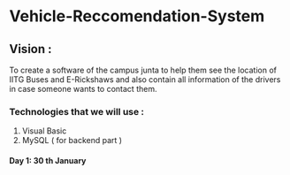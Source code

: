 # Vehicle-Reccomendation-System

## Vision :
To create a software of the campus junta to help them see the location of IITG Buses and E-Rickshaws and also contain all information of the drivers in case someone wants to contact them.

### Technologies that we will use : 
1. Visual Basic
2. MySQL ( for backend part )

#### Day 1: 30 th January

